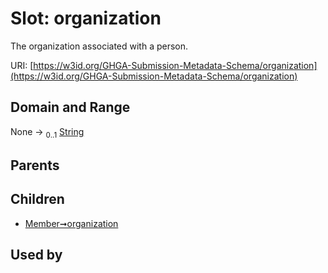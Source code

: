 
# Slot: organization


The organization associated with a person.

URI: [https://w3id.org/GHGA-Submission-Metadata-Schema/organization](https://w3id.org/GHGA-Submission-Metadata-Schema/organization)


## Domain and Range

None &#8594;  <sub>0..1</sub> [String](types/String.md)

## Parents


## Children

 *  [Member➞organization](Member_organization.md)

## Used by

